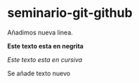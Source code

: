 # seminario-git-github
Añadimos nueva linea.

**Este texto esta en negrita**

*Este texto esta en cursiva*

Se añade texto nuevo